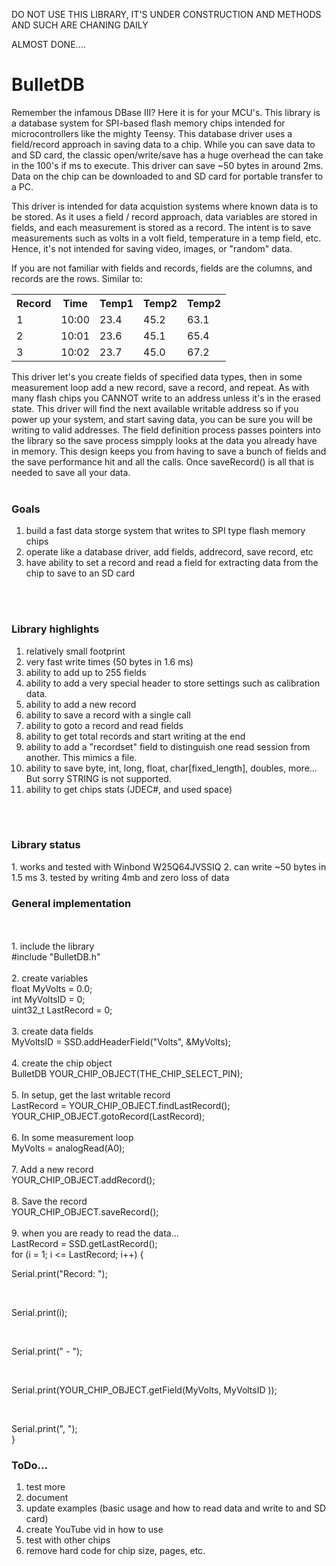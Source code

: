 DO NOT USE THIS LIBRARY, IT'S UNDER CONSTRUCTION AND METHODS AND SUCH ARE CHANING DAILY

ALMOST DONE....

# BulletDB
Remember the infamous DBase III? Here it is for your MCU's. This library is a database system for SPI-based flash memory chips intended for microcontrollers like the mighty Teensy. This database driver uses a field/record approach in saving data to a chip. While you can save data to and SD card, the classic open/write/save has a huge overhead the can take in the 100's if ms to execute. This driver can save ~50 bytes in around 2ms. Data on the chip can be downloaded to and SD card for portable transfer to a PC. 

This driver is intended for data acquistion systems where known data is to be stored. As it uses a field / record approach, data variables are stored in fields, and each measurement is stored as a record. The intent is to save measurements such as volts in a volt field, temperature in a temp field, etc. Hence, it's not intended for saving video, images, or "random" data. 

If you are not familiar with fields and records, fields are the columns, and records are the rows. Similar to:

<table>
  <tr>
    <th>Record</th>
    <th>Time</th>
    <th>Temp1</th>
    <th>Temp2</th>
    <th>Temp2</th>
    
  </tr>
  <tr>
    <td>1</td>
    <td>10:00</td>
    <td>23.4</td>
    <td>45.2</td>
    <td>63.1</td>
  </tr>
  <tr>
    <td>2</td>
    <td>10:01</td>
    <td>23.6</td>
    <td>45.1</td>
    <td>65.4</td>
  </tr>
    <tr>
    <td>3</td>
    <td>10:02</td>
    <td>23.7</td>
    <td>45.0</td>
    <td>67.2</td>
  </tr>
</table>

This driver let's you create fields of specified data types, then in some measurement loop add a new record, save a record, and repeat. As with many flash chips you CANNOT write to an address unless it's in the erased state. This driver will find the next available writable address so if you power up your system, and start saving data, you can be sure you will be writing to valid addresses. The field definition process passes pointers into the library so the save process simpply looks at the data you already have in memory. This design keeps you from having to save a bunch of fields and the save performance hit and all the calls. Once saveRecord() is all that is needed to save all your data.
<br>
<br>
<b><h3>Goals</b></h3>
1. build a fast data storge system that writes to SPI type flash memory chips
2. operate like a database driver, add fields, addrecord, save record, etc
3. have ability to set a record and read a field for extracting data from the chip to save to an SD card

<br>
<br>
<b><h3>Library highlights</b></h3>

1. relatively small footprint
2. very fast write times (50 bytes in 1.6 ms)
3. ability to add up to 255 fields
4. ability to add a very special header to store settings such as calibration data.
5. ability to add a new record
6. ability to save a record with a single call
7. ability to goto a record and read fields
8. ability to get total records and start writing at the end
9. ability to add a "recordset" field to distinguish one read session from another. This mimics a file.
10. ability to save byte, int, long, float, char[fixed_length], doubles, more... But sorry STRING is not supported. 
11. ability to get chips stats (JDEC#, and used space)

<br>
<br>
<b><h3>Library status</b></h3>
1. works and tested with Winbond W25Q64JVSSIQ
2. can write ~50 bytes in 1.5 ms
3. tested by writing 4mb and zero loss of data
<br>
<b><h3>General implementation</b></h3>
<br>
<br>
1. include the library
<br>
#include "BulletDB.h"
<br>
<br>
2. create variables
<br>
float MyVolts = 0.0;
<br>
int MyVoltsID = 0;
<br>
uint32_t LastRecord = 0;
<br>
<br>
3. create data fields
<br>
MyVoltsID = SSD.addHeaderField("Volts", &MyVolts);
<br>
<br>
4. create the chip object
<br>
BulletDB YOUR_CHIP_OBJECT(THE_CHIP_SELECT_PIN);
<br>
<br>
5. In setup, get the last writable record
<br>
LastRecord = YOUR_CHIP_OBJECT.findLastRecord();
<br>
YOUR_CHIP_OBJECT.gotoRecord(LastRecord);
<br>
<br>
6. In some measurement loop
<br>
MyVolts = analogRead(A0);
<br>
<br>
7. Add a new record
<br>
YOUR_CHIP_OBJECT.addRecord();
<br>
<br>
8. Save the record
<br>
YOUR_CHIP_OBJECT.saveRecord();
<br>
<br>
9. when you are ready to read the data...
<br>
LastRecord = SSD.getLastRecord();
<br>
for (i = 1; i <= LastRecord; i++) {
<br>
<p>Serial.print("Record: ");</p>
<br>
<p>Serial.print(i);</p>
<br>
<p>Serial.print(" - ");</p>
<br>
<p>Serial.print(YOUR_CHIP_OBJECT.getField(MyVolts, MyVoltsID )); </p>
<br>
<p>Serial.print(", ");
<br>
}
      
<br>

<b><h3>ToDo...</b></h3>
1. test more
2. document
3. update examples (basic usage and how to read data and write to and SD card)
5. create YouTube vid in how to use
6. test with other chips
7. remove hard code for chip size, pages, etc.
